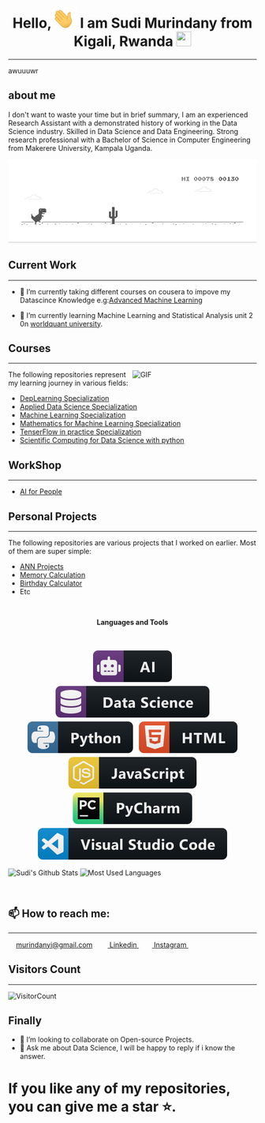 # <h1 align="center"> Hello, <img width="45" src="https://github.com/sudimuk2017/qwaszx/blob/main/waving_hand.gif"> I am Sudi Murindany from Kigali, Rwanda  <img src ="https://s3.amazonaws.com/pix.iemoji.com/images/emoji/apple/ios-12/256/boy-light-skin-tone.png" height= 30px width = 30px> </h1>
***********************************

awuuuwr

## about me

I don't want to waste your time but in brief summary, I am an experienced Research Assistant with a demonstrated history of working in the Data Science industry. Skilled in Data Science and Data Engineering. Strong research professional with a Bachelor of Science in Computer Engineering from Makerere University, Kampala Uganda. 

![image](https://github.com/sudimuk2017/qwaszx/blob/main/dino.gif)


## Current Work
***********************************

- 🔭 I’m currently taking different courses on cousera to impove my Datascince Knowledge e.g:[Advanced Machine Learning](https://www.coursera.org/specializations/aml?)

- 🌱 I’m currently learning Machine Learning and Statistical Analysis unit 2 0n [worldquant university](https://wqu.org/programs/data-science).

## Courses
***********************************
 <img align="right" alt="GIF" src="https://cdn.dribbble.com/users/1201592/screenshots/9078494/media/422a760a51cef7de2fa3db9daf697853.gif" height = "50%" width = "50%"/>
 
The following repositories represent my learning journey in various fields:
- [DepLearning Specialization](https://github.com/sudimuk2017/Deepleaning-Specialization)
- [Applied Data Science Specialization](https://github.com/sudimuk2017/Applied-Data-Science-Specialization)
- [Machine Learning Specialization](https://github.com/sudimuk2017/Machine-Learning-Specialization)
- [Mathematics for Machine Learning Specialization](https://github.com/sudimuk2017/Mathematics-for-Machine-Learning-Specialization)
- [TenserFlow in practice Specialization](https://github.com/sudimuk2017/TensorFlow-in-Practice-Specialization)
- [Scientific Computing for Data Science with python](https://github.com/sudimuk2017/Scientific-Computing-for-Data-Science-with-python)

## WorkShop
***********************************
- [AI for People](https://github.com/sudimuk2017/AI-for-people-Workshop)

## Personal Projects
***********************************
The following repositories are various projects that I worked on earlier. Most of them are super simple:
- [ANN Projects](https://github.com/sudimuk2017/ANN-Projects)
- [Memory Calculation](https://github.com/sudimuk2017/Calculation-memory-used-by-the-app)
- [Birthday Calculator](https://github.com/sudimuk2017/Birthday-project)
- Etc

&nbsp;&nbsp;&nbsp;&nbsp;&nbsp;&nbsp;&nbsp;&nbsp;&nbsp;&nbsp;&nbsp;&nbsp;&nbsp;&nbsp;&nbsp;&nbsp;&nbsp;&nbsp;&nbsp;&nbsp;&nbsp;&nbsp;&nbsp;&nbsp;&nbsp;&nbsp;&nbsp;&nbsp;&nbsp;&nbsp;&nbsp;&nbsp;&nbsp;&nbsp;&nbsp;&nbsp;&nbsp;&nbsp;&nbsp;&nbsp;&nbsp;&nbsp;&nbsp;&nbsp;&nbsp;&nbsp;&nbsp;&nbsp;&nbsp;&nbsp;&nbsp;&nbsp;&nbsp;&nbsp;&nbsp;&nbsp;&nbsp;&nbsp;&nbsp;&nbsp;&nbsp;&nbsp;&nbsp;<p align="center"><b>Languages and Tools</b></p> <br>

<p align="center">
 <img src="https://github.com/sudimuk2017/sudimuk2017/blob/main/Assets/ai.svg" alt="ai" style="vertical-align:top; margin:4px"><br>
 <img src="https://github.com/sudimuk2017/sudimuk2017/blob/main/Assets/datascience.svg" alt="datascience" style="vertical-align:top; margin:4px">
 <img src="https://github.com/sudimuk2017/sudimuk2017/blob/main/Assets/python.svg" alt="python" style="vertical-align:top; margin:4px">
 <img src="https://github.com/sudimuk2017/sudimuk2017/blob/main/Assets/html.svg" alt="html" style="vertical-align:top; margin:4px">
 <img src="https://github.com/sudimuk2017/sudimuk2017/blob/main/Assets/javascript.svg" alt="javascript" style="vertical-align:top; margin:4px"><br>
 <img src="https://github.com/sudimuk2017/sudimuk2017/blob/main/Assets/jetbrains_pycharm.svg" alt="pycharm" style="vertical-align:top; margin:4px">
 <img src="https://github.com/sudimuk2017/sudimuk2017/blob/main/Assets/visualstudio_code.svg" alt="vscode" style="vertical-align:top; margin:4px"><br>
</p>

![Sudi's Github Stats](https://github-readme-stats.vercel.app/api?username=sudimuk2017&show_icons=true&hide_border=true)
![Most Used Languages](https://github-readme-stats.anuraghazra1.vercel.app/api/top-langs/?username=sudimuk2017&layout=compact&theme=radical)

<br /> 

## 📫 How to reach me:<br>
***********************************
&nbsp;&nbsp;&nbsp;&nbsp;murindanyi@gmail.com &nbsp;&nbsp;
<a href = "https://www.linkedin.com/in/murindanyi-sudi-aa8793150/" target="_blank"><img src = "https://image.flaticon.com/icons/svg/174/174857.svg" height= 15px width = 15px> Linkedin </a>&nbsp;&nbsp;
<a href = "https://www.instagram.com/sudi_abdih/" target="_blank"><img src = "https://image.flaticon.com/icons/svg/174/174855.svg" height= 15px width = 15px> Instagram </a>&nbsp;&nbsp;


## Visitors Count
***********************************

![VisitorCount](https://profile-counter.glitch.me/{sudimuk2017}/count.svg)

## Finally

- 👯 I’m looking to collaborate on Open-source Projects.
- 💬 Ask me about Data Science, I will be happy to reply if i know the answer.


# If you like any of my repositories, you can give me a star ⭐.


